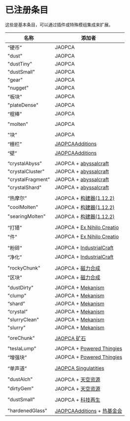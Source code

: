 # 已注册条目

这些是基本条目，可以通过插件或特殊模组集成来扩展。

| 名称                | 添加者                                                                                                                                                 |
| ----------------- | --------------------------------------------------------------------------------------------------------------------------------------------------- |
| “硬币”              | JAOPCA                                                                                                                                              |
| "dust"            | JAOPCA                                                                                                                                              |
| "dustTiny"        | JAOPCA                                                                                                                                              |
| "dustSmall"       | JAOPCA                                                                                                                                              |
| "gear"            | JAOPCA                                                                                                                                              |
| "nugget"          | JAOPCA                                                                                                                                              |
| "板块"              | JAOPCA                                                                                                                                              |
| "plateDense"      | JAOPCA                                                                                                                                              |
| “棍棒”              | JAOPCA                                                                                                                                              |
|                   |                                                                                                                                                     |
| "molten"          | JAOPCA                                                                                                                                              |
|                   |                                                                                                                                                     |
| "块"               | JAOPCA                                                                                                                                              |
| “栅栏”              | [JAOPCAAdditions](https://minecraft.curseforge.com/projects/jaopcaadditions)                                                                        |
| “壁”               | [JAOPCAAdditions](https://minecraft.curseforge.com/projects/jaopcaadditions)                                                                        |
|                   |                                                                                                                                                     |
| “crystalAbyss”    | JAOPCA + [abyssalcraft](https://minecraft.curseforge.com/projects/abyssalcraft)                                                                     |
| "crystalCluster"  | JAOPCA + [abyssalcraft](https://minecraft.curseforge.com/projects/abyssalcraft)                                                                     |
| "crystalFragment" | JAOPCA + [abyssalcraft](https://minecraft.curseforge.com/projects/abyssalcraft)                                                                     |
| "crystalShard"    | JAOPCA + [abyssalcraft](https://minecraft.curseforge.com/projects/abyssalcraft)                                                                     |
|                   |                                                                                                                                                     |
| “热摩尔”             | JAOPCA + [构建器(1.12.2)](https://minecraft.curseforge.com/projects/buildcraft)                                                                        |
| "coolMolten"      | JAOPCA + [构建器(1.12.2)](https://minecraft.curseforge.com/projects/buildcraft)                                                                        |
| "searingMolten"   | JAOPCA + [构建器(1.12.2)](https://minecraft.curseforge.com/projects/buildcraft)                                                                        |
|                   |                                                                                                                                                     |
| “打猎”              | JAOPCA + [Ex Nihilo Creatio](https://minecraft.curseforge.com/projects/ex-nihilo-creatio)                                                           |
| "件"               | JAOPCA + [Ex Nihilo Creatio](https://minecraft.curseforge.com/projects/ex-nihilo-creatio)                                                           |
|                   |                                                                                                                                                     |
| "粉碎"              | JAOPCA + [IndustrialCraft](https://minecraft.curseforge.com/projects/industrial-craft)                                                              |
| “净化”              | JAOPCA + [IndustrialCraft](https://minecraft.curseforge.com/projects/industrial-craft)                                                              |
|                   |                                                                                                                                                     |
| "rockyChunk"      | JAOPCA + [磁力合成](https://minecraft.curseforge.com/projects/magneticraft)                                                                             |
| "区块"              | JAOPCA + [磁力合成](https://minecraft.curseforge.com/projects/magneticraft)                                                                             |
|                   |                                                                                                                                                     |
| "dustDirty"       | JAOPCA + [Mekanism](https://minecraft.curseforge.com/projects/mekanism)                                                                             |
| "clump"           | JAOPCA + [Mekanism](https://minecraft.curseforge.com/projects/mekanism)                                                                             |
| “shard”           | JAOPCA + [Mekanism](https://minecraft.curseforge.com/projects/mekanism)                                                                             |
| “crystal”         | JAOPCA + [Mekanism](https://minecraft.curseforge.com/projects/mekanism)                                                                             |
| "slurryClean"     | JAOPCA + [Mekanism](https://minecraft.curseforge.com/projects/mekanism)                                                                             |
| "slurry"          | JAOPCA + [Mekanism](https://minecraft.curseforge.com/projects/mekanism)                                                                             |
|                   |                                                                                                                                                     |
| "oreChunk"        | [JAOPCA 矿石](https://minecraft.curseforge.com/projects/aobd-ore-chunks)                                                                              |
|                   |                                                                                                                                                     |
| "teslaLump"       | JAOPCA + [Powered Thingies](https://minecraft.curseforge.com/projects/powered-thingies)                                                             |
| “增强块”             | JAOPCA + [Powered Thingies](https://minecraft.curseforge.com/projects/powered-thingies)                                                             |
|                   |                                                                                                                                                     |
| “单声道”             | [JAOPCA Singulatities](https://minecraft.curseforge.com/projects/jaopcasingularities)                                                               |
|                   |                                                                                                                                                     |
| "dustAlch"        | JAOPCA + [天空资源](https://minecraft.curseforge.com/projects/sky-resources)                                                                            |
| "dirtyGem"        | JAOPCA + [天空资源](https://minecraft.curseforge.com/projects/sky-resources)                                                                            |
|                   |                                                                                                                                                     |
| "dustSmall"       | JAOPCA + [科技再生](https://minecraft.curseforge.com/projects/techreborn)                                                                               |
|                   |                                                                                                                                                     |
| "hardenedGlass"   | [JAOPCAAdditions](https://minecraft.curseforge.com/projects/jaopcaadditions) + [热基金会](https://minecraft.curseforge.com/projects/thermal-foundation) |